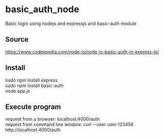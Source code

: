 # basic_auth_node
Basic login using nodejs and expressjs and basic-auth module

## Source
https://www.codexpedia.com/node-js/node-js-basic-auth-in-express-js/

## Install
sudo npm install express<br>
sudo npm install basic-auth<br>
node app.js<br>

## Execute program
request from a browser: localhost:4000/auth<br>
request from command line window: curl --user user:123456 http://localhost:4000/auth
